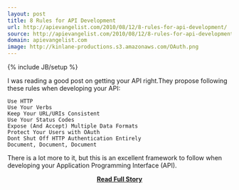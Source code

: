 ```yaml
---
layout: post
title: 8 Rules for API Development
url: http://apievangelist.com/2010/08/12/8-rules-for-api-development/
source: http://apievangelist.com/2010/08/12/8-rules-for-api-development/
domain: apievangelist.com
image: http://kinlane-productions.s3.amazonaws.com/OAuth.png
---
```

{% include JB/setup %}<p>I was reading a good post on getting your API right.They propose following these rules when developing your API:

	Use HTTP
	Use Your Verbs
	Keep Your URL/URIs Consistent
	Use Your Status Codes
	Expose (And Accept) Multiple Data Formats
	Protect Your Users with OAuth
	Dont Shut Off HTTP Authentication Entirely
	Document, Document, Document

There is a lot more to it, but this is an excellent framework to follow when developing your Application Programming Interface (API).</p>
<center><p><a href="http://apievangelist.com/2010/08/12/8-rules-for-api-development/" style='padding:25px; font-sze:18px; font-weight: bold;'>Read Full Story</a></p></center>
